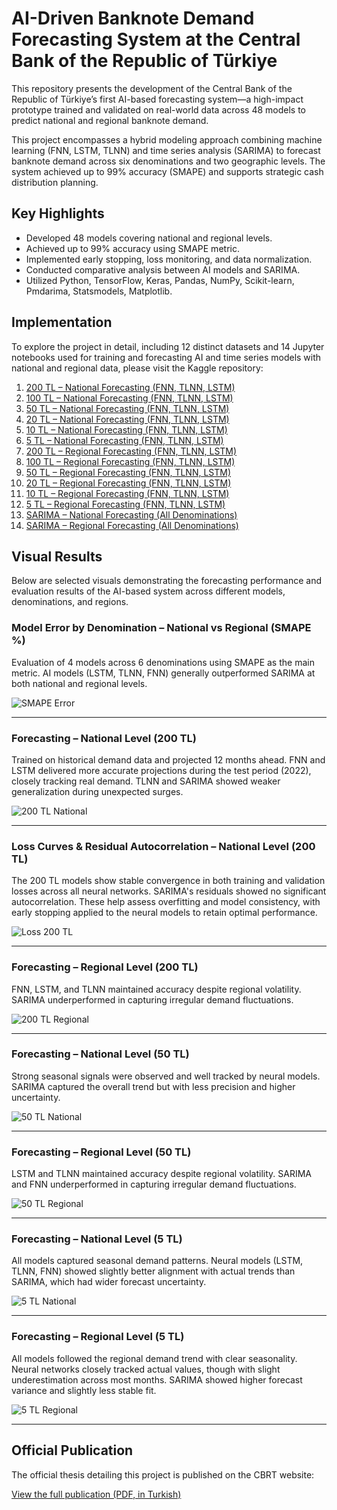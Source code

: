 # AI-Driven Banknote Demand Forecasting System at the Central Bank of the Republic of Türkiye

This repository presents the development of the Central Bank of the Republic of Türkiye’s first AI-based forecasting system—a high-impact prototype trained and validated on real-world data across 48 models to predict national and regional banknote demand.

This project encompasses a hybrid modeling approach combining machine learning (FNN, LSTM, TLNN) and time series analysis (SARIMA) to forecast banknote demand across six denominations and two geographic levels. The system achieved up to 99% accuracy (SMAPE) and supports strategic cash distribution planning.

## Key Highlights
- Developed 48 models covering national and regional levels.
- Achieved up to 99% accuracy using SMAPE metric.
- Implemented early stopping, loss monitoring, and data normalization.
- Conducted comparative analysis between AI models and SARIMA.
- Utilized Python, TensorFlow, Keras, Pandas, NumPy, Scikit-learn, Pmdarima, Statsmodels, Matplotlib.

## Implementation
To explore the project in detail, including 12 distinct datasets and 14 Jupyter notebooks used for training and forecasting AI and time series models with national and regional data, please visit the Kaggle repository:

1. [200 TL – National Forecasting (FNN, TLNN, LSTM)](https://www.kaggle.com/code/shakkutlu/vocational-thesis-ai-ann-tr-200)
2. [100 TL – National Forecasting (FNN, TLNN, LSTM)](https://www.kaggle.com/code/shakkutlu/vocational-thesis-ai-ann-tr-100)
3. [50 TL – National Forecasting (FNN, TLNN, LSTM)](https://www.kaggle.com/code/shakkutlu/vocational-thesis-ai-ann-tr-50)
4. [20 TL – National Forecasting (FNN, TLNN, LSTM)](https://www.kaggle.com/code/shakkutlu/vocational-thesis-ai-ann-tr-20)
5. [10 TL – National Forecasting (FNN, TLNN, LSTM)](https://www.kaggle.com/code/shakkutlu/vocational-thesis-ai-ann-tr-10)
6. [5 TL – National Forecasting (FNN, TLNN, LSTM)](https://www.kaggle.com/code/shakkutlu/vocational-thesis-ai-ann-tr-5)
7. [200 TL – Regional Forecasting (FNN, TLNN, LSTM)](https://www.kaggle.com/code/shakkutlu/vocational-thesis-ai-ann-eskisehir-200)
8. [100 TL – Regional Forecasting (FNN, TLNN, LSTM)](https://www.kaggle.com/code/shakkutlu/vocational-thesis-ai-ann-eskisehir-100)
9. [50 TL – Regional Forecasting (FNN, TLNN, LSTM)](https://www.kaggle.com/code/shakkutlu/vocational-thesis-ai-ann-eskisehir-50)
10. [20 TL – Regional Forecasting (FNN, TLNN, LSTM)](https://www.kaggle.com/code/shakkutlu/vocational-thesis-ai-ann-eskisehir-20)
11. [10 TL – Regional Forecasting (FNN, TLNN, LSTM)](https://www.kaggle.com/code/shakkutlu/vocational-thesis-ai-ann-eskisehir-10)
12. [5 TL – Regional Forecasting (FNN, TLNN, LSTM)](https://www.kaggle.com/code/shakkutlu/vocational-thesis-ai-ann-eskisehir-5)
13. [SARIMA – National Forecasting (All Denominations)](https://www.kaggle.com/code/shakkutlu/vocational-thesis-time-series-sarima-tr-data)
14. [SARIMA – Regional Forecasting (All Denominations)](https://www.kaggle.com/code/shakkutlu/vocational-thesis-time-series-sarima-eskisehir)

## Visual Results
Below are selected visuals demonstrating the forecasting performance and evaluation results of the AI-based system across different models, denominations, and regions.

### Model Error by Denomination – National vs Regional (SMAPE %)
Evaluation of 4 models across 6 denominations using SMAPE as the main metric.
AI models (LSTM, TLNN, FNN) generally outperformed SARIMA at both national and regional levels.

![SMAPE Error](media/smape_metrics_forecasting.png)

---

### Forecasting – National Level (200 TL)
Trained on historical demand data and projected 12 months ahead.
FNN and LSTM delivered more accurate projections during the test period (2022), closely tracking real demand.
TLNN and SARIMA showed weaker generalization during unexpected surges.

![200 TL National](media/200TL_forecasting_national.png)

---

### Loss Curves & Residual Autocorrelation – National Level (200 TL)
The 200 TL models show stable convergence in both training and validation losses across all neural networks.
SARIMA's residuals showed no significant autocorrelation.
These help assess overfitting and model consistency, with early stopping applied to the neural models to retain optimal performance.

![Loss 200 TL](media/200TL_loss_national.png)

---

### Forecasting – Regional Level (200 TL)
FNN, LSTM, and TLNN maintained accuracy despite regional volatility.
SARIMA underperformed in capturing irregular demand fluctuations.

![200 TL Regional](media/200TL_forecasting_regional.png)

---

### Forecasting – National Level (50 TL)
Strong seasonal signals were observed and well tracked by neural models.
SARIMA captured the overall trend but with less precision and higher uncertainty.

![50 TL National](media/50TL_forecasting_national.png)

---

### Forecasting – Regional Level (50 TL)
LSTM and TLNN maintained accuracy despite regional volatility.
SARIMA and FNN underperformed in capturing irregular demand fluctuations.

![50 TL Regional](media/50TL_forecasting_regional.png)

---

### Forecasting – National Level (5 TL)
All models captured seasonal demand patterns.
Neural models (LSTM, TLNN, FNN) showed slightly better alignment with actual trends than SARIMA, which had wider forecast uncertainty.

![5 TL National](media/5TL_forecasting_national.png)

---

### Forecasting – Regional Level (5 TL)
All models followed the regional demand trend with clear seasonality.
Neural networks closely tracked actual values, though with slight underestimation across most months.
SARIMA showed higher forecast variance and slightly less stable fit.

![5 TL Regional](media/5TL_forecasting_regional.png)

---

## Official Publication
The official thesis detailing this project is published on the CBRT website:

[View the full publication (PDF, in Turkish)](https://www.tcmb.gov.tr/wps/wcm/connect/b6bafef0-4d5f-4077-9497-e35e2b38c272/Uzmanl%C4%B1k+Tezi+-+%C4%B0shak+Kutlu.pdf?MOD=AJPERES&CACHEID=ROOTWORKSPACE-b6bafef0-4d5f-4077-9497-e35e2b38c272-oMkQrtC)
